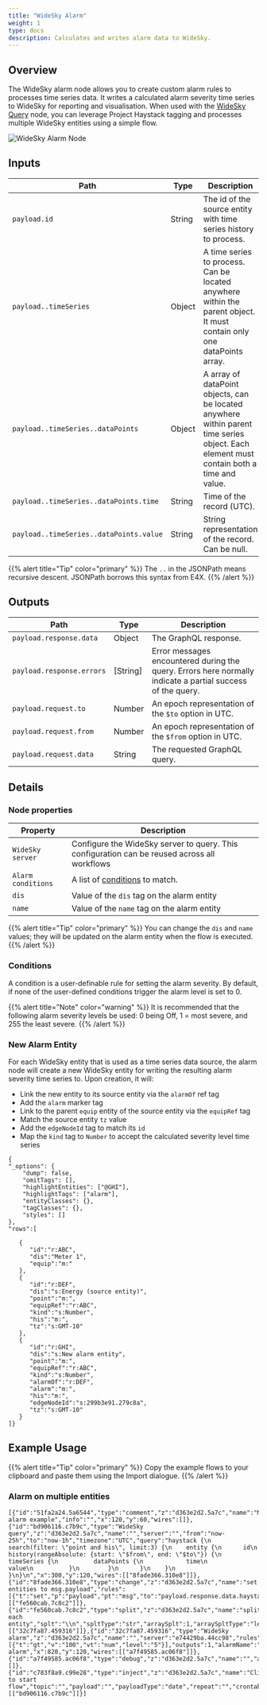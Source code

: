 ```yaml
---
title: "WideSky Alarm"
weight: 1
type: docs
description: Calculates and writes alarm data to WideSky.
---
```


## Overview
The WideSky alarm node allows you to create custom alarm rules to processes time series data. It writes a calculated alarm severity time series to WideSky for reporting and visualisation. When used with the [WideSky Query](../widesky-query) node, you can leverage Project Haystack tagging and processes multiple WideSky entities using a simple flow.

![WideSky Alarm Node](/docs/images/edge/widesky-alarm-node.png)


## Inputs

|Path|Type|Description|
|----|----|-----------|
|`payload.id`|String|The id of the source entity with time series history to process.|
|`payload..timeSeries`|Object|A time series to process. Can be located anywhere within the parent object. It must contain only one dataPoints array.|
|`payload..timeSeries..dataPoints`|Object|A array of dataPoint objects, can be located anywhere within parent time series object. Each element must contain both a time and value.|
|`payload..timeSeries..dataPoints.time`|String|Time of the record (UTC).|
|`payload..timeSeries..dataPoints.value`|String|String representation of the record. Can be null.|

{{% alert title="Tip"  color="primary" %}}
The `..` in the JSONPath means recursive descent. JSONPath borrows this syntax from E4X.
{{% /alert %}}

## Outputs

|Path|Type|Description|
|----|----|-----------|
|`payload.response.data`|Object|The GraphQL response.|
|`payload.response.errors`|[String]|Error messages encountered during the query. Errors here normally indicate a partial success of the query.|
|`payload.request.to`|Number|An epoch representation of the `$to` option in UTC.|
|`payload.request.from`|Number|An epoch representation of the `$from` option in UTC.|
|`payload.request.data`|String|The requested GraphQL query.|

## Details

### Node properties
Property|Description|
|----|-----------|
|`WideSky server`|Configure the WideSky server to query. This configuration can be reused across all workflows|
|`Alarm conditions`|A list of [conditions](./#conditions) to match. |
|`dis`|Value of the `dis` tag on the alarm entity|
|`name`|Value of the `name` tag on the alarm entity|


{{% alert title="Tip"  color="primary" %}}
You can change the `dis` and `name` values; they will be updated on the alarm entity when the flow is executed.
{{% /alert %}}


### Conditions
A condition is a user-definable rule for setting the alarm severity. By default, if none of the user-defined conditions trigger the alarm level is set to 0.

{{% alert title="Note"  color="warning" %}}
It is recommended that the following alarm severity levels be used: 0 being Off, 1 = most severe, and 255 the least severe.
{{% /alert %}}


### New Alarm Entity
For each WideSky entity that is used as a time series data source, the alarm node will create a new WideSky entity for writing the resulting alarm severity time series to. Upon creation, it will:
- Link the new entity to its source entity via the `alarmOf` ref tag
- Add the `alarm` marker tag
- Link to the parent `equip` entity of the source entity via the `equipRef` tag
- Match the source entity `tz` value
- Add the `edgeNodeId` tag to match its `id`
- Map the `kind` tag to `Number` to accept the calculated severity level time series

```hsgrid-json
{
"_options": {
    "dump": false,
    "omitTags": [],
    "highlightEntities": ["@GHI"],
    "highlightTags": ["alarm"],
    "entityClasses": {},
    "tagClasses": {},
    "styles": []
},
"rows":[

   {
      "id":"r:ABC",
      "dis":"Meter 1",
      "equip":"m:"
   },
   {
      "id":"r:DEF",
      "dis":"s:Energy (source entity)",
      "point":"m:",
      "equipRef":"r:ABC",
      "kind":"s:Number",
      "his":"m:",
      "tz":"s:GMT-10"
   },
   {
      "id":"r:GHI",
      "dis":"s:New alarm entity",
      "point":"m:",
      "equipRef":"r:ABC",
      "kind":"s:Number",
      "alarmOf":"r:DEF",
      "alarm":"m:",
      "his":"m:",
      "edgeNodeId":"s:299b3e91.279c8a",
      "tz":"s:GMT-10"
   }
]}
```

## Example Usage

{{% alert title="Tip"  color="primary" %}}
Copy the example flows to your clipboard and paste them using the Import dialogue.
{{% /alert %}}


### Alarm on multiple entities
```text
[{"id":"51fa2a24.5a6544","type":"comment","z":"d363e2d2.5a7c","name":"Multiple alarm example","info":"","x":120,"y":60,"wires":[]},{"id":"bd906116.c7b9c","type":"WideSky query","z":"d363e2d2.5a7c","name":"","server":"","from":"now-25h","to":"now-1h","timezone":"UTC","query":"haystack {\n  search(filter: \"point and his\", limit:3) {\n    entity {\n      id\n      history(rangeAbsolute: {start: \"$from\", end: \"$to\"}) {\n        timeSeries {\n          dataPoints {\n            time\n            value\n          }\n        }\n      }\n    }\n  }\n}\n","x":300,"y":120,"wires":[["8fade366.310e8"]]},{"id":"8fade366.310e8","type":"change","z":"d363e2d2.5a7c","name":"set entities to msg.payload","rules":[{"t":"set","p":"payload","pt":"msg","to":"payload.response.data.haystack.search.entity","tot":"msg"}],"action":"","property":"","from":"","to":"","reg":false,"x":540,"y":120,"wires":[["fe560cab.7c8c2"]]},{"id":"fe560cab.7c8c2","type":"split","z":"d363e2d2.5a7c","name":"split each entity","splt":"\\n","spltType":"str","arraySplt":1,"arraySpltType":"len","stream":true,"addname":"payload","x":560,"y":160,"wires":[["32c7fa87.459316"]]},{"id":"32c7fa87.459316","type":"WideSky alarm","z":"d363e2d2.5a7c","name":"","server":"e74429ba.44cc98","rules":[{"t":"gt","v":"100","vt":"num","level":"5"}],"outputs":1,"alarmName":"test_alarm","alarmDis":"Test alarm","x":820,"y":120,"wires":[["a7f49585.ac06f8"]]},{"id":"a7f49585.ac06f8","type":"debug","z":"d363e2d2.5a7c","name":"","active":true,"tosidebar":true,"console":false,"tostatus":false,"complete":"false","x":1010,"y":120,"wires":[]},{"id":"c783f8a9.c99e28","type":"inject","z":"d363e2d2.5a7c","name":"Click to start flow","topic":"","payload":"","payloadType":"date","repeat":"","crontab":"","once":false,"onceDelay":0.1,"x":120,"y":120,"wires":[["bd906116.c7b9c"]]}]
```
